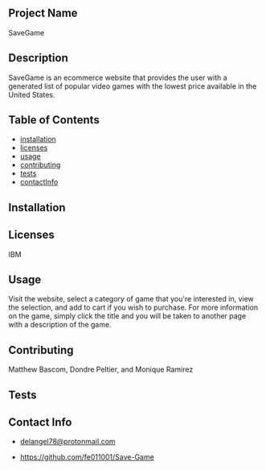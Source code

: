 ## Project Name
  SaveGame

## Description
SaveGame is an ecommerce website that provides the user with a generated list of popular video games with the lowest price available in the United States.

## Table of Contents
* [installation](#installation)
* [licenses](#licenses)
* [usage](#usage)
* [contributing](#contributing)
* [tests](#tests)
* [contactInfo](#contactInfo)

## Installation



## Licenses
IBM

## Usage

Visit the website, select a category of game that you're interested in, view the selection, and add to cart if you wish to purchase. For more information on the game, simply click the title and you will be taken to another page with a description of the game.

## Contributing

Matthew Bascom, Dondre Peltier, and Monique Ramirez

## Tests



## Contact Info

* delangel78@protonmail.com

*  https://github.com/fe011001/Save-Game
